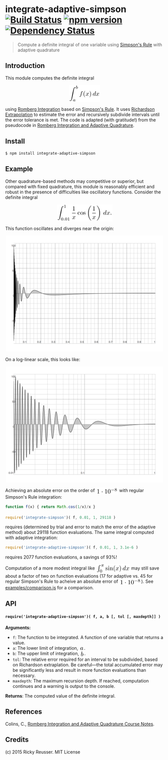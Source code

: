 # integrate-adaptive-simpson [![Build Status](https://travis-ci.org/scijs/integrate-adaptive-simpson.svg)](https://travis-ci.org/scijs/integrate-adaptive-simpson) [![npm version](https://badge.fury.io/js/integrate-adaptive-simpson.svg)](http://badge.fury.io/js/integrate-adaptive-simpson) [![Dependency Status](https://david-dm.org/scijs/integrate-adaptive-simpson.svg)](https://david-dm.org/scijs/integrate-adaptive-simpson)

> Compute a definite integral of one variable using [Simpson's Rule](https://en.wikipedia.org/wiki/Simpson%27s_rule) with adaptive quadrature


## Introduction

This module computes the definite integral <p align="center"><img alt="undefined" valign="middle" src="docs/images/int_ab-fx-dx-a1ac3b24ed.png" width="99.5" height="54.5"></p> using [Romberg Integration](https://en.wikipedia.org/wiki/Romberg%27s_method) based on [Simpson's Rule](https://en.wikipedia.org/wiki/Simpson%27s_rule). It uses [Richardson Extrapolation](https://en.wikipedia.org/wiki/Richardson_extrapolation) to estimate the error and recursively subdivide intervals until the error tolerance is met. The code is adapted (with gratitude!) from the pseudocode in [Romberg Integration and Adaptive Quadrature](http://www.math.utk.edu/~ccollins/refs/Handouts/rich.pdf).

## Install

```bash
$ npm install integrate-adaptive-simpson
```

## Example

Other quadrature-based methods may competitive or superior, but compared with fixed quadrature, this module is reasonably efficient and robust in the presence of difficulties like oscillatory functions. Consider the definite integral <p align="center"><img alt="undefined" valign="middle" src="docs/images/int_0011-frac1xcosleftfrac1xrightdx-d7e8731b7d.png" width="177" height="54.5"></p>

This function oscillates and diverges near the origin:

<p align="center"><img width="500" height="368" alt="1/x * cos(1/x) on a linear scale" src="docs/images/oscillatory-linlin.png"></div>

On a log-linear scale, this looks like:

<p align="center"><img width="500" height="368" alt="1/x * cos(1/x) on a log-linear scale" src="docs/images/oscillatory-loglin.png"></div>

Achieving an absolute error on the order of <img alt="undefined" valign="middle" src="docs/images/1-cdot-10-8-09bd84e939.png" width="70" height="20.5"> with regular Simpson's Rule integration:

```javascript
function f(x) { return Math.cos(1/x)/x }

require('integrate-simpson')( f, 0.01, 1, 29118 )
```
requires (determined by trial and error to match the error of the adaptive method) about 29118 function evaluations. The same integral computed with adaptive integration:

```javascript
require('integrate-adaptive-simpson')( f, 0.01, 1, 3.1e-6 )
```

requires 2077 function evaluations, a savings of 93%!


Computation of a more modest integral like <img alt="undefined" valign="middle" src="docs/images/int_0pi-sinxdx-073b62952c.png" width="108" height="28.5"> may still save about a factor of two on function evaluations (17 for adaptive vs. 45 for regular Simpson's Rule to acheive an absolute error of <img alt="undefined" valign="middle" src="docs/images/1-cdot-10-8-09bd84e939.png" width="70" height="20.5">). See [examples/comparison.js](examples/comparison.js) for a comparison.

## API

#### `require('integrate-adaptive-simpson')( f, a, b [, tol [, maxdepth]] )`
**Arguments:**
- `f`: The function to be integrated. A function of one variable that returns a value.
- `a`: The lower limit of integration, <img alt="undefined" valign="middle" src="docs/images/a-a1c2708a7a.png" width="15" height="13">.
- `b`: The upper limit of integration, <img alt="undefined" valign="middle" src="docs/images/b-5891343d52.png" width="13" height="18">.
- `tol`: The relative error required for an interval to be subdivided, based on Richardson extraplation. Be careful—the total accumulated error may be significantly less and result in more function evaluations than necessary.
- `maxdepth`: The maximum recursion depth. If reached, computation continues and a warning is output to the console.

**Returns**: The computed value of the definite integral.

## References
Colins, C., [Romberg Integration and Adaptive Quadrature Course Notes](http://www.math.utk.edu/~ccollins/refs/Handouts/rich.pdf).


## Credits

(c) 2015 Ricky Reusser. MIT License
